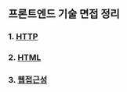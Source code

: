 ## 프론트엔드 기술 면접 정리

### 1. [HTTP](/1.%20HTTP/README.md)
### 2. [HTML](/2.%20HTML/README.md)
### 3. [웹접근성](/3.%20웹접근성/README.md)